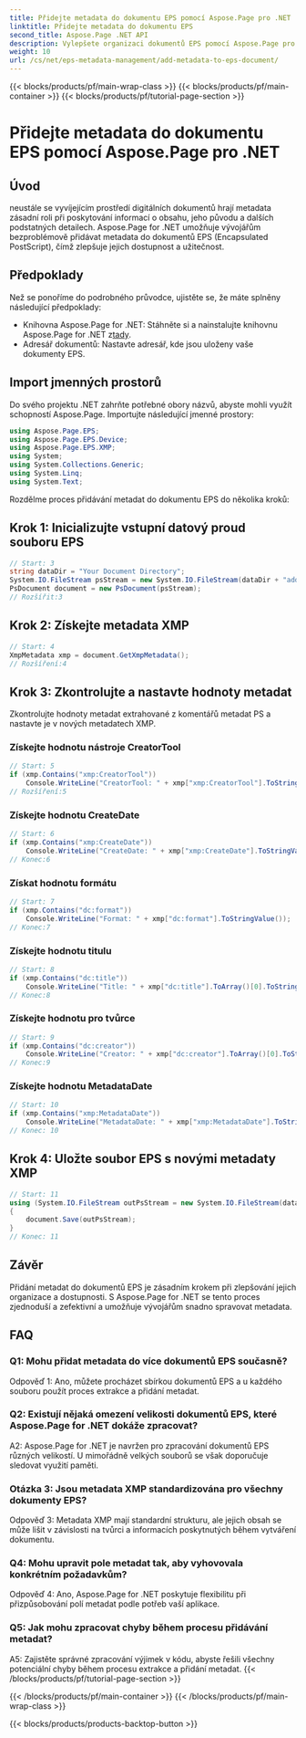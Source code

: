 ```yaml
---
title: Přidejte metadata do dokumentu EPS pomocí Aspose.Page pro .NET
linktitle: Přidejte metadata do dokumentu EPS
second_title: Aspose.Page .NET API
description: Vylepšete organizaci dokumentů EPS pomocí Aspose.Page pro .NET. Bez námahy přidejte metadata pro lepší dostupnost a vyhledávání informací.
weight: 10
url: /cs/net/eps-metadata-management/add-metadata-to-eps-document/
---
```


{{< blocks/products/pf/main-wrap-class >}}
{{< blocks/products/pf/main-container >}}
{{< blocks/products/pf/tutorial-page-section >}}

# Přidejte metadata do dokumentu EPS pomocí Aspose.Page pro .NET

## Úvod

neustále se vyvíjejícím prostředí digitálních dokumentů hrají metadata zásadní roli při poskytování informací o obsahu, jeho původu a dalších podstatných detailech. Aspose.Page for .NET umožňuje vývojářům bezproblémově přidávat metadata do dokumentů EPS (Encapsulated PostScript), čímž zlepšuje jejich dostupnost a užitečnost.

## Předpoklady

Než se ponoříme do podrobného průvodce, ujistěte se, že máte splněny následující předpoklady:

-  Knihovna Aspose.Page for .NET: Stáhněte si a nainstalujte knihovnu Aspose.Page for .NET z[tady](https://releases.aspose.com/page/net/).
- Adresář dokumentů: Nastavte adresář, kde jsou uloženy vaše dokumenty EPS.

## Import jmenných prostorů

Do svého projektu .NET zahrňte potřebné obory názvů, abyste mohli využít schopností Aspose.Page. Importujte následující jmenné prostory:

```csharp
using Aspose.Page.EPS;
using Aspose.Page.EPS.Device;
using Aspose.Page.EPS.XMP;
using System;
using System.Collections.Generic;
using System.Linq;
using System.Text;
```

Rozdělme proces přidávání metadat do dokumentu EPS do několika kroků:

## Krok 1: Inicializujte vstupní datový proud souboru EPS

```csharp
// Start: 3
string dataDir = "Your Document Directory";
System.IO.FileStream psStream = new System.IO.FileStream(dataDir + "add_input.eps", System.IO.FileMode.Open, System.IO.FileAccess.Read);
PsDocument document = new PsDocument(psStream);
// Rozšířit:3
```

## Krok 2: Získejte metadata XMP

```csharp
// Start: 4
XmpMetadata xmp = document.GetXmpMetadata();
// Rozšíření:4
```

## Krok 3: Zkontrolujte a nastavte hodnoty metadat

Zkontrolujte hodnoty metadat extrahované z komentářů metadat PS a nastavte je v nových metadatech XMP.

### Získejte hodnotu nástroje CreatorTool

```csharp
// Start: 5
if (xmp.Contains("xmp:CreatorTool"))
    Console.WriteLine("CreatorTool: " + xmp["xmp:CreatorTool"].ToStringValue());
// Rozšíření:5
```

### Získejte hodnotu CreateDate

```csharp
// Start: 6
if (xmp.Contains("xmp:CreateDate"))
    Console.WriteLine("CreateDate: " + xmp["xmp:CreateDate"].ToStringValue());
// Konec:6
```

### Získat hodnotu formátu

```csharp
// Start: 7
if (xmp.Contains("dc:format"))
    Console.WriteLine("Format: " + xmp["dc:format"].ToStringValue());
// Konec:7
```

### Získejte hodnotu titulu

```csharp
// Start: 8
if (xmp.Contains("dc:title"))
    Console.WriteLine("Title: " + xmp["dc:title"].ToArray()[0].ToStringValue());
// Konec:8
```

### Získejte hodnotu pro tvůrce

```csharp
// Start: 9
if (xmp.Contains("dc:creator"))
    Console.WriteLine("Creator: " + xmp["dc:creator"].ToArray()[0].ToStringValue());
// Konec:9
```

### Získejte hodnotu MetadataDate

```csharp
// Start: 10
if (xmp.Contains("xmp:MetadataDate"))
    Console.WriteLine("MetadataDate: " + xmp["xmp:MetadataDate"].ToStringValue());
// Konec: 10
```

## Krok 4: Uložte soubor EPS s novými metadaty XMP

```csharp
// Start: 11
using (System.IO.FileStream outPsStream = new System.IO.FileStream(dataDir + "add_output.eps", System.IO.FileMode.Create, System.IO.FileAccess.Write))
{
    document.Save(outPsStream);
}
// Konec: 11
```

## Závěr

Přidání metadat do dokumentů EPS je zásadním krokem při zlepšování jejich organizace a dostupnosti. S Aspose.Page for .NET se tento proces zjednoduší a zefektivní a umožňuje vývojářům snadno spravovat metadata.

## FAQ

### Q1: Mohu přidat metadata do více dokumentů EPS současně?

Odpověď 1: Ano, můžete procházet sbírkou dokumentů EPS a u každého souboru použít proces extrakce a přidání metadat.

### Q2: Existují nějaká omezení velikosti dokumentů EPS, které Aspose.Page for .NET dokáže zpracovat?

A2: Aspose.Page for .NET je navržen pro zpracování dokumentů EPS různých velikostí. U mimořádně velkých souborů se však doporučuje sledovat využití paměti.

### Otázka 3: Jsou metadata XMP standardizována pro všechny dokumenty EPS?

Odpověď 3: Metadata XMP mají standardní strukturu, ale jejich obsah se může lišit v závislosti na tvůrci a informacích poskytnutých během vytváření dokumentu.

### Q4: Mohu upravit pole metadat tak, aby vyhovovala konkrétním požadavkům?

Odpověď 4: Ano, Aspose.Page for .NET poskytuje flexibilitu při přizpůsobování polí metadat podle potřeb vaší aplikace.

### Q5: Jak mohu zpracovat chyby během procesu přidávání metadat?

A5: Zajistěte správné zpracování výjimek v kódu, abyste řešili všechny potenciální chyby během procesu extrakce a přidání metadat.
{{< /blocks/products/pf/tutorial-page-section >}}

{{< /blocks/products/pf/main-container >}}
{{< /blocks/products/pf/main-wrap-class >}}

{{< blocks/products/products-backtop-button >}}
